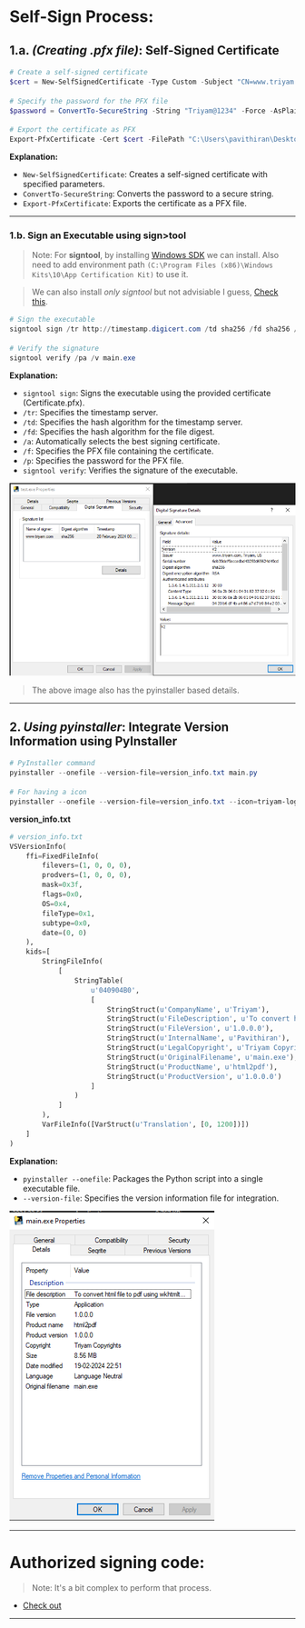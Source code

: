 
# Self-Sign Process:

## 1.a. *(Creating .pfx file)*: Self-Signed Certificate

```powershell
# Create a self-signed certificate
$cert = New-SelfSignedCertificate -Type Custom -Subject "CN=www.triyam.com, O=Triyam, C=US" -KeyUsage DigitalSignature -FriendlyName "Triyam Coders" -CertStoreLocation "Cert:\CurrentUser\My" -TextExtension @("2.5.29.37={text}1.3.6.1.5.5.7.3.3", "2.5.29.19={text}")

# Specify the password for the PFX file
$password = ConvertTo-SecureString -String "Triyam@1234" -Force -AsPlainText

# Export the certificate as PFX
Export-PfxCertificate -Cert $cert -FilePath "C:\Users\pavithiran\Desktop\Certificate.pfx" -Password $password
```

**Explanation:**

- `New-SelfSignedCertificate`: Creates a self-signed certificate with specified parameters.
- `ConvertTo-SecureString`: Converts the password to a secure string.
- `Export-PfxCertificate`: Exports the certificate as a PFX file.

-------------------------------
### 1.b. Sign an Executable using sign>tool
>Note: For **signtool**, by installing [Windows SDK](https://developer.microsoft.com/en-us/windows/downloads/windows-sdk/) we can install. Also need to add environment path `(C:\Program Files (x86)\Windows Kits\10\App Certification Kit)` to use it.

>We can also install *only signtool* but not advisiable I guess, [Check this](https://stackoverflow.com/a/52963704/1070129).

```powershell
# Sign the executable
signtool sign /tr http://timestamp.digicert.com /td sha256 /fd sha256 /a /f Certificate.pfx /p Triyam@1234 main.exe

# Verify the signature
signtool verify /pa /v main.exe
```

**Explanation:**
- `signtool sign`: Signs the executable using the provided certificate (Certificate.pfx).
- `/tr`: Specifies the timestamp server.
- `/td`: Specifies the hash algorithm for the timestamp server.
- `/fd`: Specifies the hash algorithm for the file digest.
- `/a`: Automatically selects the best signing certificate.
- `/f`: Specifies the PFX file containing the certificate.
- `/p`: Specifies the password for the PFX file.
- `signtool verify`: Verifies the signature of the executable.

![Self-signed certificate](signtool-selfsigned.png)
>The above image also has the pyinstaller based details.
----

## 2. *Using pyinstaller*: Integrate Version Information using PyInstaller

```powershell
# PyInstaller command
pyinstaller --onefile --version-file=version_info.txt main.py

# For having a icon
pyinstaller --onefile --version-file=version_info.txt --icon=triyam-logo.ico .\html2pdf.py
```
**version_info.txt**
```python
# version_info.txt
VSVersionInfo(
    ffi=FixedFileInfo(
        filevers=(1, 0, 0, 0),
        prodvers=(1, 0, 0, 0),
        mask=0x3f,
        flags=0x0,
        OS=0x4,
        fileType=0x1,
        subtype=0x0,
        date=(0, 0)
    ),
    kids=[
        StringFileInfo(
            [
                StringTable(
                    u'040904B0',
                    [
                        StringStruct(u'CompanyName', u'Triyam'),
                        StringStruct(u'FileDescription', u'To convert html file to pdf using wkhtmltopdf'),
                        StringStruct(u'FileVersion', u'1.0.0.0'),
                        StringStruct(u'InternalName', u'Pavithiran'),
                        StringStruct(u'LegalCopyright', u'Triyam Copyrights'),
                        StringStruct(u'OriginalFilename', u'main.exe'),
                        StringStruct(u'ProductName', u'html2pdf'),
                        StringStruct(u'ProductVersion', u'1.0.0.0')
                    ]
                )
            ]
        ),
        VarFileInfo([VarStruct(u'Translation', [0, 1200])])
    ]
)
```

**Explanation:**

- `pyinstaller --onefile`: Packages the Python script into a single executable file.
- `--version-file`: Specifies the version information file for integration.

![pyinstaller Based Details](pyinstaller_methord.png)

----

# Authorized signing code:
>Note: It's a bit complex to perform that process.
- [Check out](https://stackoverflow.com/a/66582477/1070129)

****


